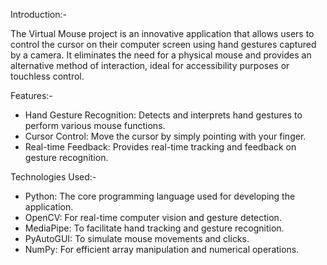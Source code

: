 Introduction:-

The Virtual Mouse project is an innovative application that allows users to control the cursor on their computer screen using 
hand gestures captured by a camera. It eliminates the need for a physical mouse and provides an alternative method of interaction,
ideal for accessibility purposes or touchless control.

Features:-

- Hand Gesture Recognition: Detects and interprets hand gestures to perform various mouse functions.
- Cursor Control: Move the cursor by simply pointing with your finger.
- Real-time Feedback: Provides real-time tracking and feedback on gesture recognition.

Technologies Used:-

- Python: The core programming language used for developing the application.
- OpenCV: For real-time computer vision and gesture detection.
- MediaPipe: To facilitate hand tracking and gesture recognition.
- PyAutoGUI: To simulate mouse movements and clicks.
- NumPy: For efficient array manipulation and numerical operations.
